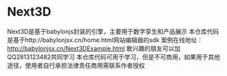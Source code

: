 # Next3D
Next3D是基于babylonjs封装的引擎，主要用于数字孪生和产品展示
本仓库代码是基于http://babylonjsx.cn/home.html网站编辑器的sdk
案例在线地址：http://babylonjsx.cn/Next3DExample.html
敢兴趣的朋友可以加QQ2813123482共同学习
本仓库代码可用于学习，但是不可商用，如果用于其他途径，使用者自行承担法律责任商用需联系作者授权
